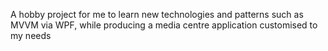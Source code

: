 A hobby project for me to learn new technologies and patterns such as MVVM via WPF, while producing a media centre application customised to my needs
